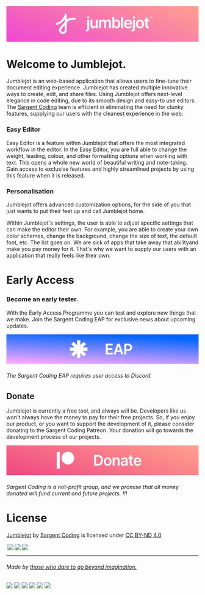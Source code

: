 <div align="center">
  
[<img src="/assets/AltRevThin.png">](https://jumblejot.glitch.me/) 
  
<div align="left">
  
# Welcome to Jumblejot.
Jumblejot is an web-based application that allows users to fine-tune their document editing experience. Jumblejot has created multiple innovative ways to create, edit, and share files. Using Jumblejot offers next-level elegance in code editing, due to its smooth design and easy-to use editors. The [Sargent Coding](https://saco.ml) team is efficient in eliminating the need for clunky features, supplying our users with the cleanest experience in the web. 
### Easy Editor
Easy Editor is a feature within Jumblejot that offers the most integrated workflow in the editor. In the Easy Editor, you are full able to change the weight, leading, colour, and other formatting options when working with text. This opens a whole new world of beautiful writing and note-taking. Gain access to exclusive features and highly streamlined projects by using this feature when it is released. 
### Personalisation
Jumblejot offers advanced customization options, for the side of you that just wants to put their feet up and call Jumblejot home.

Within Jumblejot's settings, the user is able to adjust specific settings that can make the editor their own. For example, you are able to create your own color schemes, change the background, change the size of text, the default font, etc. The list goes on. We are sick of apps that take away that abilityand make you pay money for it. That's why we want to supply our users with an application that really feels like their own.

<!-- EAP -->
# Early Access

### Become an early tester.

With the Early Access Programme you can test and explore new things that we make. Join the Sargent Coding EAP for exclusive news about upcoming updates.

[<img src="assets/EAP.png" width="700"/>](https://saco.ml/eap)

###### The Sargent Coding EAP requires user access to Discord.

<!-- Patreon -->
## Donate

Jumblejot is currently a free tool, and always will be. Developers like us won't always have the money to pay for their free projects. So, if you enjoy our product, or you want to support the development of it, please consider donating to the Sargent Coding Patreon. Your donation will go towards the development process of our projects.

[<img src="assets/Donate.png" width="700"/>](https://www.patreon.com/saco)

###### Sargent Coding is a not-profit group, and we promise that all money donated will fund current and future projects. !!!

# License

<p xmlns:cc="http://creativecommons.org/ns#" xmlns:dct="http://purl.org/dc/terms/"><a property="dct:title" rel="cc:attributionURL" href="https://github.com/sargent-coding/jumblejot">Jumblejot</a> by <a rel="cc:attributionURL dct:creator" property="cc:attributionName" href="https://saco.ml">Sargent Coding</a> is licensed under <a href="http://creativecommons.org/licenses/by-nd/4.0/?ref=chooser-v1" target="_blank" rel="license noopener noreferrer" style="display:inline-block;">CC BY-ND 4.0
  
<img style="height:22px!important;margin-left:3px;vertical-align:text-bottom;" src="https://mirrors.creativecommons.org/presskit/icons/cc.svg?ref=chooser-v1"><img style="height:22px!important;margin-left:3px;vertical-align:text-bottom;" src="https://mirrors.creativecommons.org/presskit/icons/by.svg?ref=chooser-v1"><img style="height:22px!important;margin-left:3px;vertical-align:text-bottom;" src="https://mirrors.creativecommons.org/presskit/icons/nd.svg?ref=chooser-v1"></a></p>
 
---

<!-- Footer, think we should expand? -->

###### Made by [those who dare to go beyond imagination.](https://github.com/sargent-coding)

[<img src="https://avatars.githubusercontent.com/u/65425469?s=96&v=4" width="50"/>][aetinx]
[<img src="https://avatars.githubusercontent.com/u/11898833?s=96&v=4" width="50"/>][curl]
[<img src="https://avatars.githubusercontent.com/u/80423931?s=96&v=4" width="50"/>][riso]
[<img src="https://avatars.githubusercontent.com/u/82408028?s=96&v=4" width="50"/>][lim]
[<img src="https://avatars.githubusercontent.com/u/79392954?s=96&v=4" width="50"/>][willy]
[<img src="https://avatars.githubusercontent.com/u/73548455?s=96&v=4" width="50"/>][ejaz]


<!-- funny github links -->

[aetinx]: https://github.com/aetinx
[curl]: https://github.com/curlpipe
[riso]: https://github.com/risograph
[lim]: https://github.com/luminslo
[willy]: https://github.com/wulliy
[ejaz]: https://github.com/ejaz4
